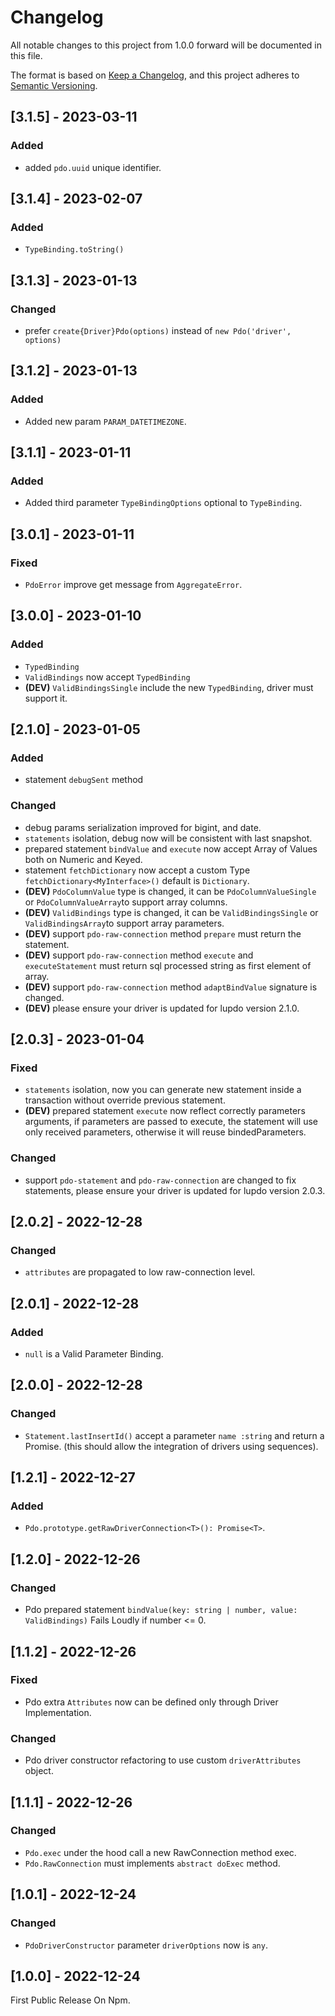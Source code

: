 # Changelog

All notable changes to this project from 1.0.0 forward will be documented in this file.

The format is based on [Keep a Changelog](https://keepachangelog.com/en/1.0.0/),
and this project adheres to [Semantic Versioning](https://semver.org/spec/v2.0.0.html).

## [3.1.5] - 2023-03-11

### Added

-   added `pdo.uuid` unique identifier.

## [3.1.4] - 2023-02-07

### Added

-   `TypeBinding.toString()`

## [3.1.3] - 2023-01-13

### Changed

-   prefer `create{Driver}Pdo(options)` instead of `new Pdo('driver', options)`

## [3.1.2] - 2023-01-13

### Added

-   Added new param `PARAM_DATETIMEZONE`.

## [3.1.1] - 2023-01-11

### Added

-   Added third parameter `TypeBindingOptions` optional to `TypeBinding`.

## [3.0.1] - 2023-01-11

### Fixed

-   `PdoError` improve get message from `AggregateError`.

## [3.0.0] - 2023-01-10

### Added

-   `TypedBinding`
-   `ValidBindings` now accept `TypedBinding`
-   **(DEV)** `ValidBindingsSingle` include the new `TypedBinding`, driver must support it.

## [2.1.0] - 2023-01-05

### Added

-   statement `debugSent` method

### Changed

-   debug params serialization improved for bigint, and date.
-   `statements` isolation, debug now will be consistent with last snapshot.
-   prepared statement `bindValue` and `execute` now accept Array of Values both on Numeric and Keyed.
-   statement `fetchDictionary` now accept a custom Type `fetchDictionary<MyInterface>()` default is `Dictionary`.
-   **(DEV)** `PdoColumnValue` type is changed, it can be `PdoColumnValueSingle` or `PdoColumnValueArray`to support array columns.
-   **(DEV)** `ValidBindings` type is changed, it can be `ValidBindingsSingle` or `ValidBindingsArray`to support array parameters.
-   **(DEV)** support `pdo-raw-connection` method `prepare` must return the statement.
-   **(DEV)** support `pdo-raw-connection` method `execute` and `executeStatement` must return sql processed string as first element of array.
-   **(DEV)** support `pdo-raw-connection` method `adaptBindValue` signature is changed.
-   **(DEV)** please ensure your driver is updated for lupdo version 2.1.0.

## [2.0.3] - 2023-01-04

### Fixed

-   `statements` isolation, now you can generate new statement inside a transaction without override previous statement.
-   **(DEV)** prepared statement `execute` now reflect correctly parameters arguments, if parameters are passed to execute, the statement will use only received parameters, otherwise it will reuse bindedParameters.

### Changed

-   support `pdo-statement` and `pdo-raw-connection` are changed to fix statements, please ensure your driver is updated for lupdo version 2.0.3.

## [2.0.2] - 2022-12-28

### Changed

-   `attributes` are propagated to low raw-connection level.

## [2.0.1] - 2022-12-28

### Added

-   `null` is a Valid Parameter Binding.

## [2.0.0] - 2022-12-28

### Changed

-   `Statement.lastInsertId()` accept a parameter `name :string` and return a Promise. (this should allow the integration of drivers using sequences).

## [1.2.1] - 2022-12-27

### Added

-   `Pdo.prototype.getRawDriverConnection<T>(): Promise<T>`.

## [1.2.0] - 2022-12-26

### Changed

-   Pdo prepared statement `bindValue(key: string | number, value: ValidBindings)` Fails Loudly if number <= 0.

## [1.1.2] - 2022-12-26

### Fixed

-   Pdo extra `Attributes` now can be defined only through Driver Implementation.

### Changed

-   Pdo driver constructor refactoring to use custom `driverAttributes` object.

## [1.1.1] - 2022-12-26

### Changed

-   `Pdo.exec` under the hood call a new RawConnection method exec.
-   `Pdo.RawConnection` must implements `abstract doExec` method.

## [1.0.1] - 2022-12-24

### Changed

-   `PdoDriverConstructor` parameter `driverOptions` now is `any`.

## [1.0.0] - 2022-12-24

First Public Release On Npm.
